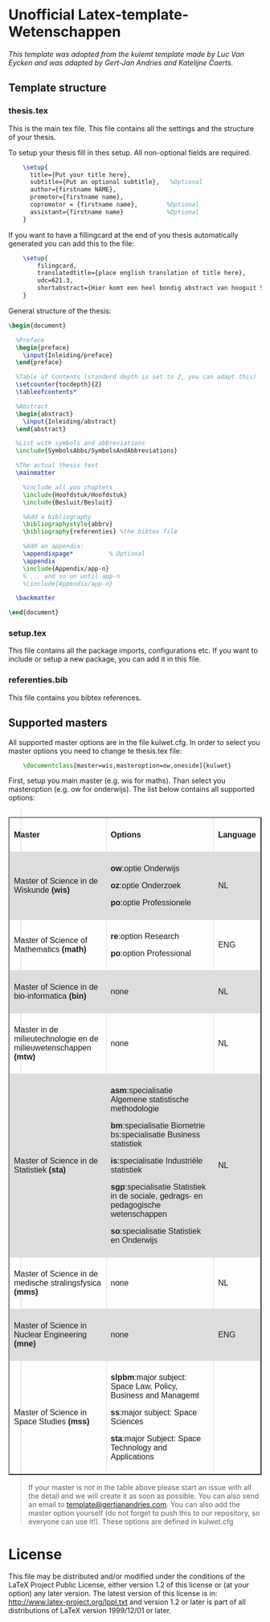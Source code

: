 # Unofficial Latex-template-Wetenschappen

_This template was adopted from the kulemt template made by Luc Van Eycken and was adapted by Gert-Jan Andries and Katelijne Caerts._

## Template structure
	
### thesis.tex

This is the main tex file. This file contains all the settings and the structure of your thesis. 

To setup your thesis fill in thes setup. All non-optional fields are required.

```latex
	\setup{
	  title={Put your title here}, 
	  subtitle={Put an optional subtitle},   %Optional
	  author={firstname NAME},
	  promotor={firstname name},     
	  copromotor = {firstname name},   		%Optional
	  assistant={firstname name}       		%Optional
	}
```

If you want to have a fillingcard at the end of you thesis automatically generated you can add this to the file:

```latex
	\setup{
		filingcard,
		translatedtitle={place english translation of title here}, 
		udc=621.3,
		shortabstract={Hier komt een heel bondig abstract van hooguit 500 woorden.}
	}
```
General structure of the thesis:

```latex
\begin{document}

  %Preface
  \begin{preface}
    \input{Inleiding/preface}
  \end{preface}

  %Table of Contents (standerd depth is set to 2, you can adapt this)
  \setcounter{tocdepth}{2}
  \tableofcontents*

  %Abstract
  \begin{abstract}
    \input{Inleiding/abstract}
  \end{abstract}

  %List with symbols and abbreviations
  \include{SymbolsAbbs/SymbolsAndAbbreviations}

  %The actual thesis text
  \mainmatter

  	%include all you chapters
    \include{Hoofdstuk/Hoofdstuk}
    \include{Besluit/Besluit}

    %Add a bibliography
    \bibliographystyle{abbrv}
    \bibliography{referenties} %the bibtex file

    %Add an appendix:
    \appendixpage*          % Optional
    \appendix
    \include{Appendix/app-n}
    % ... and so on until app-n
    %\include{Appendix/app-n}

  \backmatter

\end{document}
```

### setup.tex

This file contains all the package imports, configurations etc. If you want to include or setup a new package, you can add it in this file.

### referenties.bib

This file contains you bibtex references.

## Supported masters

All supported master options are in the file kulwet.cfg. In order to select you master options you need to change te thesis.tex file: 

```latex
	\documentclass[master=wis,masteroption=ow,oneside]{kulwet}
```
First, setup you main master (e.g. wis for maths). Than select you masteroption (e.g. ow for onderwijs). The list below contains all supported options:

<style>
table {
    font-family: arial, sans-serif;
    border-collapse: collapse;
    width: 100%;
}

td, th {
    border: 1px solid #dddddd;
    text-align: left;
    padding: 8px;
}

tr:nth-child(even) {
    background-color: #dddddd;
}
</style>

<table style="width: 100%; float: left;" border="2px"><colgroup> <col width="41%" /> <col width="51%" /> <col width="7%" /> </colgroup>
<tbody>
<tr class="odd">
<td>
<p><strong>Master</strong></p>
</td>
<td>
<p><strong>Options</strong></p>
</td>
<td>
<p><strong>Language</strong></p>
</td>
</tr>
<tr class="even">
<td>
<p>Master of Science in de Wiskunde <strong>(wis)</strong></p>
</td>
<td>
<p><strong>ow</strong>:optie Onderwijs</p>
<p><strong>oz</strong>:optie Onderzoek</p>
<p><strong>po</strong>:optie Professionele</p>
</td>
<td>
<p>NL</p>
</td>
</tr>
<tr class="odd">
<td>
<p>Master of Science of Mathematics <strong>(math)</strong></p>
</td>
<td>
<p><strong>re</strong>:option Research</p>
<p><strong>po</strong>:option Professional</p>
</td>
<td>
<p>ENG</p>
</td>
</tr>
<tr class="even">
<td>
<p>Master of Science in de bio-informatica <strong>(bin)</strong></p>
</td>
<td>
<p>none</p>
</td>
<td>
<p>NL</p>
</td>
</tr>
<tr class="odd">
<td>
<p>Master in de milieutechnologie en de milieuwetenschappen <strong>(mtw)</strong></p>
</td>
<td>
<p>none</p>
</td>
<td>
<p>NL</p>
</td>
</tr>
<tr class="even">
<td>
<p>Master of Science in de Statistiek <strong>(sta)</strong></p>
</td>
<td>
<p><strong>asm</strong>:specialisatie Algemene statistische methodologie</p>
<p><strong>bm</strong>:specialisatie Biometrie bs:specialisatie Business statistiek</p>
<p><strong>is</strong>:specialisatie Industri&euml;le statistiek</p>
<p><strong>sgp</strong>:specialisatie Statistiek in de sociale, gedrags- en pedagogische wetenschappen</p>
<p><strong>so</strong>:specialisatie Statistiek en Onderwijs</p>
</td>
<td>
<p>NL</p>
</td>
</tr>
<tr class="odd">
<td>
<p>Master of Science in de medische stralingsfysica <strong>(mms)</strong></p>
</td>
<td>
<p>none</p>
</td>
<td>
<p>NL</p>
</td>
</tr>
<tr class="even">
<td>
<p>Master of Science in Nuclear Engineering <strong>(mne)</strong></p>
</td>
<td>
<p>none</p>
</td>
<td>
<p>ENG</p>
</td>
</tr>
<tr class="odd">
<td>
<p>Master of Science in Space Studies <strong>(mss)</strong></p>
</td>
<td>
<p><strong>slpbm</strong>:major subject: Space Law, Policy, Business and Managemt</p>
<p><strong>ss</strong>:major subject: Space Sciences</p>
<p><strong>sta</strong>:major Subject: Space Technology and Applications</p>
</td>
<td>&nbsp;</td>
</tr>
</tbody>
</table>


> If your master is not in the table above please start an issue with all the detail and we will create it as soon as possible. You can also send an email to template@gertjanandries.com. You can also add the master option yourself (do not forget to push this to our repository, so everyone can use it!). These options are defined in kulwet.cfg
	
# License

This file may be distributed and/or modified under the conditions of the LaTeX Project Public License, either version 1.2 of this license or (at your option) any later version. The latest version of this license is in: http://www.latex-project.org/lppl.txt and version 1.2 or later is part of all distributions of LaTeX version 1999/12/01 or later.